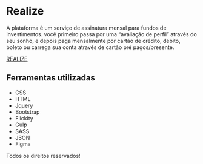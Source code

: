 # Realize

A plataforma é um serviço de assinatura mensal para fundos de investimentos. você primeiro passa por uma “avaliação de perfil” através do seu sonho, e depois paga mensalmente por cartão de crédito, débito, boleto ou carrega sua conta através de cartão pré pagos/presente.


[REALIZE](https://allan96.github.io/hackathon-anbima/)

## Ferramentas utilizadas
- CSS
- HTML
- Jquery
- Bootstrap
- Flickity
- Gulp
- SASS
- JSON
 - Figma


Todos os direitos reservados!
